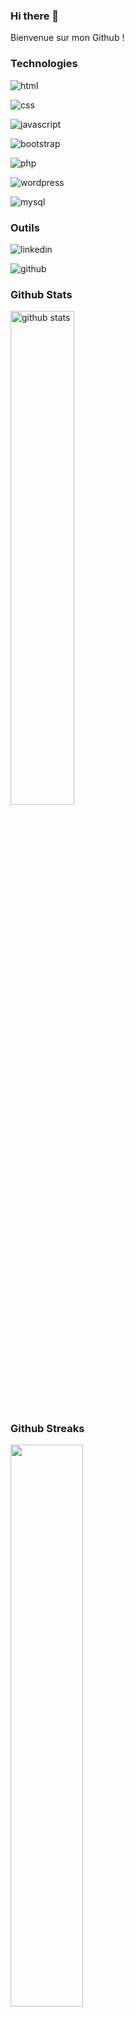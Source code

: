 ### Hi there 👋
Bienvenue sur mon Github ! 

### Technologies
    
![html](https://img.shields.io/badge/Html-000000?style=for-the-badge&logo=Html&logoColor=green)

![css](https://img.shields.io/badge/Css-000000?style=for-the-badge&logo=Css&logoColor=blue)
 
![javascript](https://img.shields.io/badge/Javascript-000000?style=for-the-badge&logo=Javascript&logoColor=yellow)

![bootstrap](https://img.shields.io/badge/Bootstrap-000000?style=for-the-badge&logo=Bootstrap&logoColor=purple)

![php](https://img.shields.io/badge/Php-000000?style=for-the-badge&logo=Php&logoColor=blue)

![wordpress](https://img.shields.io/badge/Wordpress-000000?style=for-the-badge&logo=Wordpress&logoColor=blue)

![mysql](https://img.shields.io/badge/Mysql-000000?style=for-the-badge&logo=Mysql&logoColor=blue)





 
### Outils
![linkedin](https://img.shields.io/badge/Linkedin-000000?style=for-the-badge&logo=Linkedin&logoColor=blue)
 
![github](https://img.shields.io/badge/GitHub-000000?style=for-the-badge&logo=GitHub&logoColor=white)


<p align="center">
    
### Github Stats
<img src="https://github-readme-stats.vercel.app/api?username=StephanieMenard&show_icons=true&theme=dark" alt="github stats" width="45%"/>

### Github Streaks
<img src="https://github-readme-streak-stats.herokuapp.com/?user=StephanieMenard&theme=dark" width="48%">
    
</p>

### Top Languages
 ![Top Langs](https://github-readme-stats.vercel.app/api/top-langs/?username=StephanieMenard&theme=dark&layout=compact)
 


<!--
**StephanieMenard/StephanieMenard** is a ✨ _special_ ✨ repository because its `README.md` (this file) appears on your GitHub profile.

Here are some ideas to get you started:

- 🔭 I’m currently working on ...
- 🌱 I’m currently learning ...
- 👯 I’m looking to collaborate on ...
- 🤔 I’m looking for help with ...
- 💬 Ask me about ...
- 📫 How to reach me: ...
- 😄 Pronouns: ...
- ⚡ Fun fact: ...
-->
